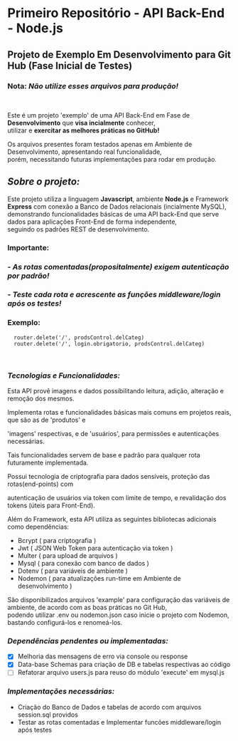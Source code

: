 # Primeiro Repositório - API Back-End - Node.js

## Projeto de Exemplo Em Desenvolvimento para Git Hub (Fase Inicial de Testes)

### Nota: ***Não utilize esses arquivos para produção!***
<br>

Este é um projeto 'exemplo' de uma API Back-End em Fase de <b>Desenvolvimento</b> que <b>visa 
incialmente</b> conhecer, <br> utilizar e <b>exercitar as melhores práticas no GitHub!</b>

Os arquivos presentes foram testados apenas em Ambiente de Desenvolvimento, apresentando
real funcionalidade,<br> porém, necessitando futuras implementações para rodar em produção.

## ***Sobre o projeto:***

Este projeto utiliza a linguagem **Javascript**, ambiente **Node.js** e Framework **Express** com 
conexão a Banco de Dados relacionais (incialmente MySQL), <br> demonstrando funcionalidades
básicas de uma API back-End que serve dados para aplicações Front-End de forma independente, 
<br> seguindo os padrões REST de desenvolvimento.

### **Importante:**
  ### ***- As rotas comentadas(propositalmente) exigem autenticação por padrão!***
  ### - ***Teste cada rota e acrescente as funções middleware/login após os testes!***
  ### Exemplo: 
  ```
    router.delete('/', prodsControl.delCateg)
    router.delete('/', login.obrigatorio, prodsControl.delCateg) 
  ```

<br/>

### ***Tecnologias e Funcionalidades:***

Esta API provê imagens e dados possibilitando leitura, adição, alteração e remoção dos mesmos.

Implementa rotas e funcionalidades básicas mais comuns em projetos reais, que são as de 'produtos' e

'imagens' respectivas, e de 'usuários', para permissões e autenticações necessárias.

Tais funcionalidades servem de base e padrão para qualquer rota futuramente implementada.

Possui tecnologia de criptografia para dados sensíveis, proteção das rotas(end-points) com

autenticação de usuários via token com limite de tempo, e revalidação dos tokens (úteis para Front-End).
<br/>

Além do Framework, esta API utiliza as seguintes bibliotecas adicionais como dependências:

  + Bcrypt ( para criptografia )
  + Jwt ( JSON Web Token para autenticação via token )
  + Multer ( para upload de arquivos )
  + Mysql ( para conexão com banco de dados )
  + Dotenv ( para variáveis de ambiente )
  + Nodemon ( para atualizações run-time em Ambiente de desenvolvimento )

São disponibilizados arquivos 'example' para configuração das variáveis de ambiente,
de acordo com as boas práticas no Git Hub, <br>podendo utilizar .env ou nodemon.json
caso inicie o projeto com Nodemon, bastando configurá-los e renomeá-los.

### ***Dependências pendentes ou implementadas:***

  - [x] Melhoria das mensagens de erro via console ou response
  - [x] Data-base Schemas para criação de DB e tabelas respectivas ao código
  - [ ] Refatorar arquivo users.js para reuso do módulo 'execute' em mysql.js

### ***Implementações necessárias:***

  + Criação do Banco de Dados e tabelas de acordo com arquivos session.sql providos
  + Testar as rotas comentadas e Implementar funcões middleware/login após testes